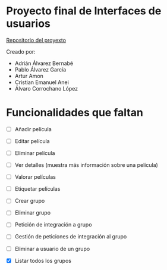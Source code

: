 # Proyecto final de Interfaces de usuarios

[Repositorio del proyexto](https://github.com/arturAmon/iu2122)

Creado por:

* Adrián Álvarez Bernabé
* Pablo Álvarez García
* Artur Amon
* Cristian Emanuel Anei
* Álvaro Corrochano López

# Funcionalidades que faltan
- [ ] Añadir película
- [ ] Editar película
- [ ] Eliminar película
- [ ] Ver detalles (muestra más información sobre una película)
- [ ] Valorar películas
- [ ] Etiquetar películas
- [ ] Crear grupo
- [ ] Eliminar grupo
- [ ] Petición de integración a grupo
- [ ] Gestión de peticiones de integración al grupo
- [ ] Eliminar a usuario de un grupo
- [x] Listar todos los grupos

